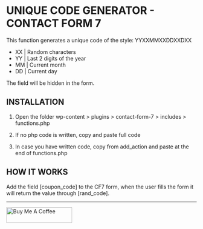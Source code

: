 # UNIQUE CODE GENERATOR - CONTACT FORM 7
This function generates a unique code of the style: YYXXMMXXDDXXDXX


- XX | Random characters
- YY | Last 2 digits of the year
- MM | Current month
- DD | Current day


The field will be hidden in the form.


## INSTALLATION
1. Open the folder wp-content > plugins > contact-form-7 > includes > functions.php

2. If no php code is written, copy and paste full code

3. In case you have written code, copy from add_action and paste at the end of functions.php


## HOW IT WORKS
Add the field [coupon_code] to the CF7 form, when the user fills the form it will return the value through [rand_code].

---

<a href="https://www.buymeacoffee.com/andr3kt" target="_blank"><img src="https://cdn.buymeacoffee.com/buttons/default-blue.png" alt="Buy Me A Coffee" height="41" width="174"></a>
